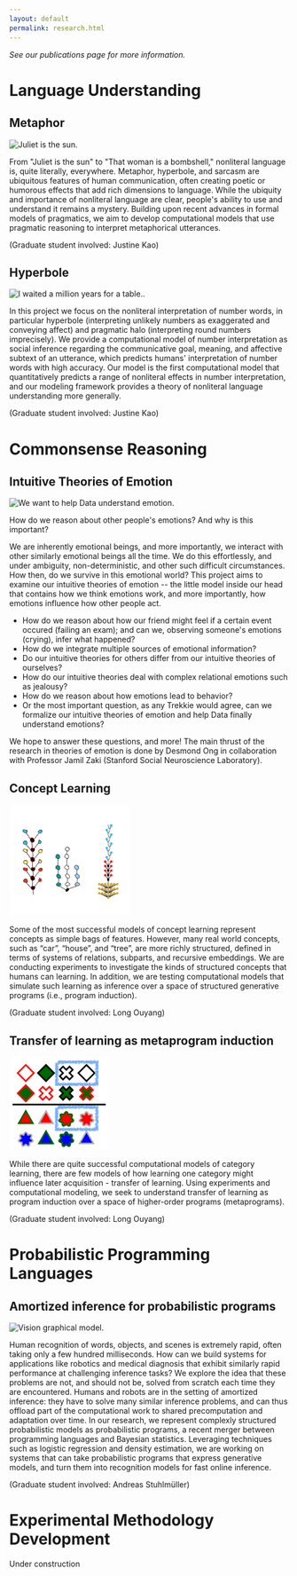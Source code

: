 ```yaml
---
layout: default
permalink: research.html
---
```


*See our publications page for more information.*

# Language Understanding

## Metaphor

<img alt="Juliet is the sun." src="{{site.url}}{{site.baseurl}}/images/research/metaphor.png" width="300px"/>

From "Juliet is the sun" to "That woman is a bombshell," nonliteral language is, quite literally, everywhere. Metaphor, hyperbole, and sarcasm are ubiquitous features of human communication, often creating poetic or humorous effects that add rich dimensions to language. While the ubiquity and importance of nonliteral language are clear, people's ability to use and understand it remains a mystery. Building upon recent advances in formal models of pragmatics, we aim to develop computational models that use pragmatic reasoning to interpret metaphorical utterances.

(Graduate student involved: Justine Kao)

## Hyperbole

<img alt="I waited a million years for a table.." src="{{site.url}}{{site.baseurl}}/images/research/hyperbole.png" width="400px"/>

In this project we focus on the nonliteral interpretation of number words, in particular hyperbole (interpreting unlikely numbers as exaggerated and conveying affect) and pragmatic halo (interpreting round numbers imprecisely). We provide a computational model of number interpretation as social inference regarding the communicative goal, meaning, and affective subtext of an utterance, which predicts humans' interpretation of number words with high accuracy. Our model is the first computational model that quantitatively predicts a range of nonliteral effects in number interpretation, and our modeling framework provides a theory of nonliteral language understanding more generally.

(Graduate student involved: Justine Kao)

# Commonsense Reasoning

## Intuitive Theories of Emotion

<img alt="We want to help Data understand emotion." src="{{site.url}}{{site.baseurl}}/images/research/data.jpg" width="150px"/>

How do we reason about other people's emotions? And why is this important?

We are inherently emotional beings, and more importantly, we interact with other similarly emotional beings all the time. We do this effortlessly, and under ambiguity, non-deterministic, and other such difficult circumstances. How then, do we survive in this emotional world? This project aims to examine our intuitive theories of emotion -- the little model inside our head that contains how we think emotions work, and more importantly, how emotions influence how other people act.

* How do we reason about how our friend might feel if a certain event occured (failing an exam); and can we, observing someone's emotions (crying), infer what happened?
* How do we integrate multiple sources of emotional information?
* Do our intuitive theories for others differ from our intuitive theories of ourselves?
* How do our intuitive theories deal with complex relational emotions such as jealousy?
* How do we reason about how emotions lead to behavior?
* Or the most important question, as any Trekkie would agree, can we formalize our intuitive theories of emotion and help Data finally understand emotions?

We hope to answer these questions, and more! The main thrust of the research in theories of emotion is done by Desmond Ong in collaboration with Professor Jamil Zaki (Stanford Social Neuroscience Laboratory).

## Concept Learning

![Learning structured concepts trees from a generative model.](images/research/structured-concepts.png)

Some of the most successful models of concept learning represent concepts as simple bags of features. However, many real world concepts, such as “car”, “house”, and “tree”, are more richly structured, defined in terms of systems of relations, subparts, and recursive embeddings. We are conducting experiments to investigate the kinds of structured concepts that humans can learning. In addition, we are testing computational models that simulate such learning as inference over a space of structured generative programs (i.e., program induction).

(Graduate student involved: Long Ouyang)

## Transfer of learning as metaprogram induction

![Learning one category might help you learn another.](images/research/transfer-as-metaprogram-induction.png)

While there are quite successful computational models of category learning, there are few models of how learning one category might influence later acquisition - transfer of learning. Using experiments and computational modeling, we seek to understand transfer of learning as program induction over a space of higher-order programs (metaprograms).

(Graduate student involved: Long Ouyang)

# Probabilistic Programming Languages

## Amortized inference for probabilistic programs

<img alt="Vision graphical model." src="{{site.url}}{{site.baseurl}}/images/research/amortized-inference.png" width="500px"/>

Human recognition of words, objects, and scenes is extremely rapid, often taking only a few hundred milliseconds. How can we build systems for applications like robotics and medical diagnosis that exhibit similarly rapid performance at challenging inference tasks? We explore the idea that these problems are not, and should not be, solved from scratch each time they are encountered. Humans and robots are in the setting of amortized inference: they have to solve many similar inference problems, and can thus offload part of the computational work to shared precomputation and adaptation over time. In our research, we represent complexly structured probabilistic models as probabilistic programs, a recent merger between programming languages and Bayesian statistics. Leveraging techniques such as logistic regression and density estimation, we are working on systems that can take probabilistic programs that express generative models, and turn them into recognition models for fast online inference.

(Graduate student involved: Andreas Stuhlmüller)

# Experimental Methodology Development

Under construction